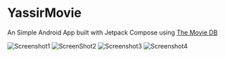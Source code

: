 # YassirMovie

An Simple Android App built with Jetpack Compose using [The Movie DB](https://developers.themoviedb.org/3/discover/movie-discover)

![Screenshot1](https://user-images.githubusercontent.com/59525449/180326559-cc082809-3df2-4c81-8019-51235dde5621.png)
![ScreenShot2](https://user-images.githubusercontent.com/59525449/180326611-952d4f16-25cd-4c80-a140-0231a60afefc.png)
![Screenshot3](https://user-images.githubusercontent.com/59525449/180326646-16e37e28-b38e-4115-8fae-b61175dce501.png)
![Screenshot4](https://user-images.githubusercontent.com/59525449/180326683-d376a8eb-1c76-4c88-a656-64ec937ce6b2.png)
